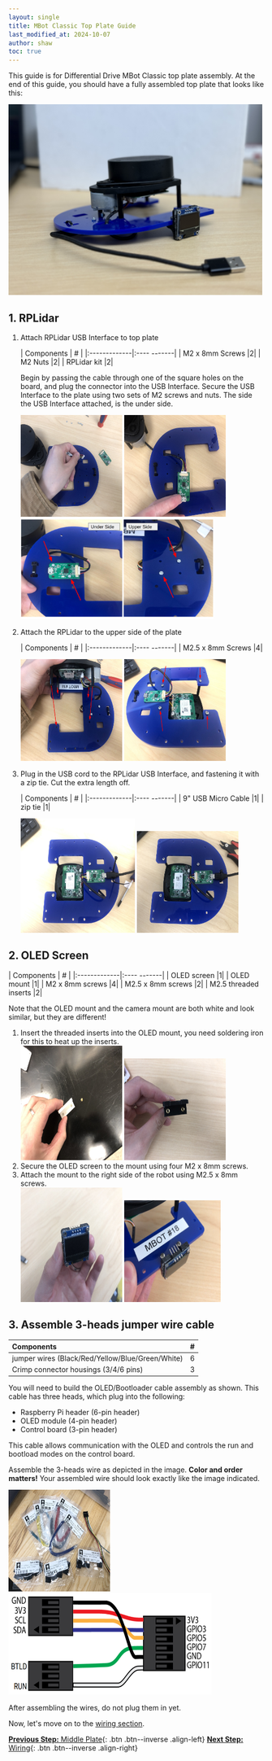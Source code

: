 ```yaml
---
layout: single
title: MBot Classic Top Plate Guide
last_modified_at: 2024-10-07
author: shaw
toc: true
---
```


This guide is for Differential Drive MBot Classic top plate assembly. At the end of this guide, you should have a fully assembled top plate that looks like this:

<a class="image-link" href="/assets/images/hardware/classic/assembly/topPlate/0-top-finish.jpg">
    <img src="/assets/images/hardware/classic/assembly/topPlate/0-top-finish.jpg" alt="" style="max-width:500px;"/>
</a>

## 1. RPLidar
1. Attach RPLidar USB Interface to top plate

    | Components     | #         |
    |:-------------|:---- -------|
    | M2 x 8mm Screws        |2|
    | M2 Nuts     |2|
    | RPLidar kit    |2|

    Begin by passing the cable through one of the square holes on the board, and plug the connector into the USB Interface. Secure the USB Interface to the plate using two sets of M2 screws and nuts. The side the USB Interface attached, is the under side.

    <div class="popup-gallery">
        <a href="/assets/images/hardware/classic/assembly/topPlate/1-lidar-usb1.jpg" title="Attach USB Interface to plate 2"><img src="/assets/images/hardware/classic/assembly/topPlate/1-lidar-usb1.jpg" width="200" height="200"></a>
        <a href="/assets/images/hardware/classic/assembly/topPlate/1-lidar-usb2.jpg" title="Attach USB Interface to plate 3"><img src="/assets/images/hardware/classic/assembly/topPlate/1-lidar-usb2.jpg" width="200" height="200"></a>
        <a href="/assets/images/hardware/classic/assembly/topPlate/1-lidar-usb3.jpg" title="Attach USB Interface to plate 4"><img src="/assets/images/hardware/classic/assembly/topPlate/1-lidar-usb3.jpg" width="380" ></a>
    </div>

2. Attach the RPLidar to the upper side of the plate

    | Components     | #         |
    |:-------------|:---- -------|
    | M2.5 x 8mm Screws     |4|

    <div class="popup-gallery">
        <a href="/assets/images/hardware/classic/assembly/topPlate/1-attach-lidar1.jpg" title="Attach lidar to plate 1"><img src="/assets/images/hardware/classic/assembly/topPlate/1-attach-lidar1.jpg" width="200" height="200"></a>
        <a href="/assets/images/hardware/classic/assembly/topPlate/1-attach-lidar2.jpg" title="Attach lidar to plate 2"><img src="/assets/images/hardware/classic/assembly/topPlate/1-attach-lidar2.jpg" width="200" height="200"></a>
    </div>

3. Plug in the USB cord to the RPLidar USB Interface, and fastening it with a zip tie. Cut the extra length off.

    | Components     | #         |
    |:-------------|:---- -------|
    | 9" USB Micro Cable  |1|
    | zip tie   |1|

    <div class="popup-gallery">
        <a href="/assets/images/hardware/classic/assembly/topPlate/1-plug-usb1.jpg" title="Plug in USB 1"><img src="/assets/images/hardware/classic/assembly/topPlate/1-plug-usb1.jpg" width="225" height="225"></a>
        <a href="/assets/images/hardware/classic/assembly/topPlate/1-plug-usb2.jpg" title="Plug in USB 2"><img src="/assets/images/hardware/classic/assembly/topPlate/1-plug-usb2.jpg" width="200" height="200"></a>
    </div>

## 2. OLED Screen

| Components     | #         |
|:-------------|:---- -------|
| OLED screen |1|
| OLED mount  |1|
| M2 x 8mm screws  |4|
| M2.5 x 8mm screws |2|
| M2.5 threaded inserts |2|

Note that the OLED mount and the camera mount are both white and look similar, but they are different!

1. Insert the threaded inserts into the OLED mount, you need soldering iron for this to heat up the inserts.
    <div class="popup-gallery">
    <a href="/assets/images/hardware/classic/assembly/topPlate/2-oled-mount1.jpg" title="Inserts in mount 1"><img src="/assets/images/hardware/classic/assembly/topPlate/2-oled-mount1.jpg" width="200" height="225"></a>
    <a href="/assets/images/hardware/classic/assembly/topPlate/2-oled-mount2.jpg" title="Inserts in mount 2"><img src="/assets/images/hardware/classic/assembly/topPlate/2-oled-mount2.jpg" width="200" height="200"></a>
    </div>
2. Secure the OLED screen to the mount using four M2 x 8mm screws.
3. Attach the mount to the right side of the robot using M2.5 x 8mm screws.
    <div class="popup-gallery">
    <a href="/assets/images/hardware/classic/assembly/topPlate/2-oled1.jpg" title="Attach OLED 1"><img src="/assets/images/hardware/classic/assembly/topPlate/2-oled1.jpg" width="200" height="225"></a>
    <a href="/assets/images/hardware/classic/assembly/topPlate/2-oled2.jpg" title="Attach OLED 2"><img src="/assets/images/hardware/classic/assembly/topPlate/2-oled2.jpg" width="190" height="200"></a>
    </div>


## 3. Assemble 3-heads jumper wire cable

| Components     | #         |
|:-------------|:-----------|
| jumper wires (Black/Red/Yellow/Blue/Green/White)   |6|
| Crimp connector housings (3/4/6 pins)   |3|

You will need to build the OLED/Bootloader cable assembly as shown. This cable has three heads, which plug into the following:
- Raspberry Pi header (6-pin header)
- OLED module (4-pin header)
- Control board (3-pin header)

This cable allows communication with the OLED and controls the run and bootload modes on the control board.

Assemble the 3-heads wire as depicted in the image. **Color and order matters!** Your assembled wire should look exactly like the image indicated.

<div class="popup-gallery">
<a href="/assets/images/hardware/classic/assembly/middlePlate/3-jumper-wires1.jpg" title="Assemble the jumper wires 1"><img src="/assets/images/hardware/classic/assembly/middlePlate/3-jumper-wires1.jpg" width="200" height="200"></a>
<a href="/assets/images/hardware/classic/assembly/middlePlate/3-jumper-wires2.jpg" title="Assemble the jumper wires 2"><img src="/assets/images/hardware/classic/assembly/middlePlate/3-jumper-wires2.jpg" width="400" height="200"></a>
</div>

After assembling the wires, do not plug them in yet.

Now, let's move on to the [wiring section](/docs/hardware/classic/assembly/mbot-wiring).

[**Previous Step:** Middle Plate](/docs/hardware/classic/assembly/mbot-classic-middle-plate){: .btn .btn--inverse .align-left}
[**Next Step:** Wiring](/docs/hardware/classic/assembly/mbot-wiring){: .btn .btn--inverse .align-right}

